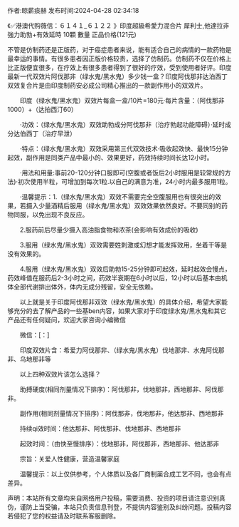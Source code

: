 <p>作者:晾薪痰赫 发布时间:2024-04-28 02:34:18</p>
<p>《✅港澳代购薇信：６１４１_６１２２ 》印度超級希愛力混合片 犀利士,他達拉非 強力助勃+有效延時 10顆 數量 正品价格(121元) </p>
									<p>不管是仿制药还是正版药，对于癌症患者来说，能有适合自己的病情的一款药物是最幸运的事情。有很多患者因正版价格较贵，选择了仿制药。仿制药不仅在价格上比正版便宜很多，在疗效上有很多患者得到了很好的疗效，受到使用者好评。印度最新一代双效片阿伐那非（绿水鬼/黑水鬼）多少钱一盒？印度阿伐那非达泊西丁双效复合片是由印度制药安必成公司精心推出的一款副作用小的双效片。</p><p></p><p>　　印度（绿水鬼/黑水鬼）双效片每盒一盒/10片=180元·每片含量：（阿伐那非1000）+（达拍西汀60）</p><p>　　·功效：（绿水鬼/黑水鬼）双效助勃成分阿伐那非（治疗勃起功能障碍）·延时成分达伯西丁（治疗早泄）</p><p>　　·特点：（绿水鬼/黑水鬼）双效采用第三代双效技术·吸收起效快、最快15分钟起效，副作用是同类产品中最小的、效果更好，药效持续时间长达12小时。</p><p>　　·用法和用量:事前20-120分钟口服即可(空腹或者饭后2小时服用是较常规的方法)·初次使用半粒，可增加到每次1粒.以自己的满意为准，24小时内最多服用1粒。</p><p>　　·温馨提示：1.（绿水鬼/黑水鬼）双效不需要完全空腹服用也有很突出的效果，若摄入少量酒精后服用（绿水鬼/黑水鬼）双效效果依然良好。不要同别的药物同服，以免出现不良反应。</p><p>　　2.服药前后尽量少摄入高油脂食物和浓茶(会影响有效成份的吸收)</p><p>　　3.服用（绿水鬼/黑水鬼）双效需要姓刺激或幻想才能发挥效用，坐着干等是没有效果的。</p><p>　　4.服用（绿水鬼/黑水鬼）双效后助勃15-25分钟即可起效，延时起效会慢点，药效峰值在服药后2-3小时之间，药效半衰期在6小时以后，12小时以后基本由机体全部代谢排出体外，体内无成分残留，安全无依赖。</p><p>　　以上就是关于印度阿伐那非双效（绿水鬼/黑水鬼）的具体介绍，希望大家能够充分的去了解产品的一些基ben内容，如果大家对于印度绿水鬼/黑水鬼和其它产品还有任何疑问，欢迎大家咨询小编微信</p><p>　　微信：[：]</p><p>　　印度双效片含：希爱力阿伐那非、（绿水鬼/黑水鬼）伐地那非、水鬼阿伐那非、乌地那非等</p><p>　　以上四种双效片该怎么选择？</p><p>　　助搏硬度(相同剂量情况下排序)：阿伐那非，伐地那非，西地那非、阿伐那非。</p><p>　　副作用(相同剂量情况下排序)：阿伐那非，伐地那非，他达那非、西地那非</p><p>　　持续qi效时间：他达那非、阿伐那非、伐地那非、西地那非</p><p>　　起效时间：（由快至慢排序）：伐地那非，阿伐那非，西地那非、他达那非</p><p>　　宗旨：关爱人性健康，营造温馨家庭</p><p>　　温馨提示：以上仅供参考，个人体质以及各厂商制薬合成工艺不同，也会有点差异。</p>				声明：本站所有文章均来自网络用户投稿，需要消费、投资的项目请注意识别真伪，谨防上当受骗，本站只负责信息刊登，不提供内容鉴别及纠纷问题。投稿内容若侵犯了您的权益请及时联系客服删除。				
